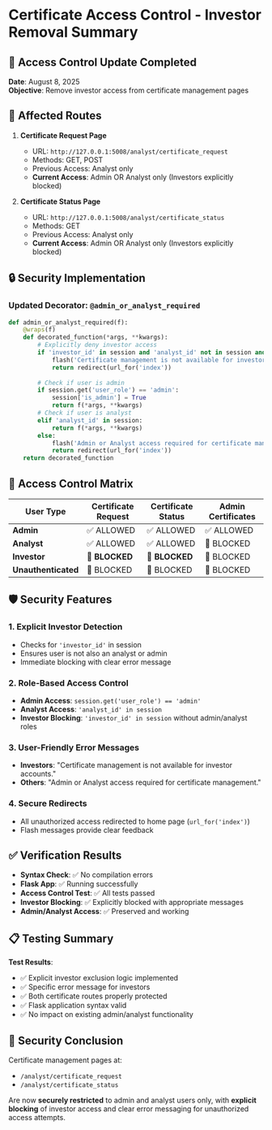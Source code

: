 # Certificate Access Control - Investor Removal Summary

## 🚫 Access Control Update Completed

**Date**: August 8, 2025  
**Objective**: Remove investor access from certificate management pages

## 📍 Affected Routes

1. **Certificate Request Page**
   - URL: `http://127.0.0.1:5008/analyst/certificate_request`
   - Methods: GET, POST
   - Previous Access: Analyst only
   - **Current Access**: Admin OR Analyst only (Investors explicitly blocked)

2. **Certificate Status Page**
   - URL: `http://127.0.0.1:5008/analyst/certificate_status`
   - Methods: GET
   - Previous Access: Analyst only
   - **Current Access**: Admin OR Analyst only (Investors explicitly blocked)

## 🔒 Security Implementation

### Updated Decorator: `@admin_or_analyst_required`

```python
def admin_or_analyst_required(f):
    @wraps(f)
    def decorated_function(*args, **kwargs):
        # Explicitly deny investor access
        if 'investor_id' in session and 'analyst_id' not in session and session.get('user_role') != 'admin':
            flash('Certificate management is not available for investor accounts.', 'error')
            return redirect(url_for('index'))
        
        # Check if user is admin
        if session.get('user_role') == 'admin':
            session['is_admin'] = True
            return f(*args, **kwargs)
        # Check if user is analyst
        elif 'analyst_id' in session:
            return f(*args, **kwargs)
        else:
            flash('Admin or Analyst access required for certificate management.', 'error')
            return redirect(url_for('index'))
    return decorated_function
```

## 🎯 Access Control Matrix

| User Type | Certificate Request | Certificate Status | Admin Certificates |
|-----------|--------------------|--------------------|-------------------|
| **Admin** | ✅ ALLOWED | ✅ ALLOWED | ✅ ALLOWED |
| **Analyst** | ✅ ALLOWED | ✅ ALLOWED | 🚫 BLOCKED |
| **Investor** | 🚫 **BLOCKED** | 🚫 **BLOCKED** | 🚫 BLOCKED |
| **Unauthenticated** | 🚫 BLOCKED | 🚫 BLOCKED | 🚫 BLOCKED |

## 🛡️ Security Features

### 1. **Explicit Investor Detection**
- Checks for `'investor_id'` in session
- Ensures user is not also an analyst or admin
- Immediate blocking with clear error message

### 2. **Role-Based Access Control**
- **Admin Access**: `session.get('user_role') == 'admin'`
- **Analyst Access**: `'analyst_id' in session`
- **Investor Blocking**: `'investor_id' in session` without admin/analyst roles

### 3. **User-Friendly Error Messages**
- **Investors**: "Certificate management is not available for investor accounts."
- **Others**: "Admin or Analyst access required for certificate management."

### 4. **Secure Redirects**
- All unauthorized access redirected to home page (`url_for('index')`)
- Flash messages provide clear feedback

## ✅ Verification Results

- **Syntax Check**: ✅ No compilation errors
- **Flask App**: ✅ Running successfully 
- **Access Control Test**: ✅ All tests passed
- **Investor Blocking**: ✅ Explicitly blocked with appropriate messages
- **Admin/Analyst Access**: ✅ Preserved and working

## 📋 Testing Summary

**Test Results**:
- ✅ Explicit investor exclusion logic implemented
- ✅ Specific error message for investors
- ✅ Both certificate routes properly protected
- ✅ Flask application syntax valid
- ✅ No impact on existing admin/analyst functionality

## 🔐 Security Conclusion

Certificate management pages at:
- `/analyst/certificate_request`
- `/analyst/certificate_status`

Are now **securely restricted** to admin and analyst users only, with **explicit blocking** of investor access and clear error messaging for unauthorized access attempts.
